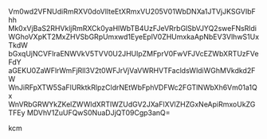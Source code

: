 Vm0wd2VFNUdiRmRXV0doVllteEtXRmxVU205V01WbDNXa1JTVjJKSGVIbFhh
Mk0xVjBaS2RHVkljRmRXCk0yaHlWbTB4UzFJeVRrbGlSbVJYQ2sweFNsRldi
WGhoVXpKT2MxZHVSbGRpUmxwd1EyeEplV0ZHUmxkaApNbEV3VlhwS1UxTkdW
bGxqUjNCVFlraENWVkV5TVV0U2JHUlpZMFprV0FwVFJVcEZWbXRTUzFVeFdY
aGEKU0ZaWFlrWmFjRll3V2t0WFJrVjVaVWRHVTFacldsWldiWGhMVkdkd2FW
WnJiRFpXTW5SaFlURktkRlpzCldrNEtWbFphVDFWc2FGTlNWbXh6Vm01a1Qx
WnVRbGRWYkZKelZWWldXRTlWZUdGV2JXaFlXVlZHZGxNeApiRmxoUkZGTFEy
MDVhV1ZuUFQwS0NuaDJjQT09Cgp3anQ=

kcm